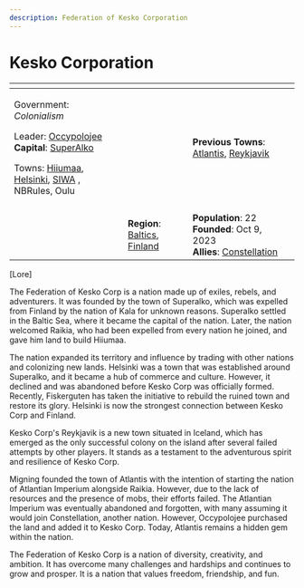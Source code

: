 ```yaml
---
description: Federation of Kesko Corporation
---
```


# Kesko Corporation

<table data-view="cards"><thead><tr><th></th><th></th><th></th><th data-hidden data-card-cover data-type="files"></th></tr></thead><tbody><tr><td><p>Government: <em>Colonialism</em></p><p>Leader: <a href="../../../players/occypolojee.md">Occypolojee</a><br><strong>Capital</strong>: <a href="../../../towns/baltics-region/superalko/">SuperAlko</a></p><p>Towns: <a href="../../../towns/baltics-region/hiiumaa.md">Hiiumaa</a>, <a href="../../../towns/finland-region/helsinki/">Helsinki</a>, <a href="../../../towns/other-regions/siwa.md">SIWA</a> , NBRules, Oulu</p></td><td></td><td><strong>Previous Towns</strong>: <a href="../../../towns/other-regions/atlantis.md">Atlantis</a>, <a href="../../../towns/other-regions/reykjavik.md">Reykjavik</a></td><td></td></tr><tr><td><img src="../../../../../.gitbook/assets/armoria_2023-10-10-18-17-20 (4).png" alt="" data-size="original"></td><td></td><td></td><td></td></tr><tr><td></td><td><strong>Region</strong>: <a href="../../../towns/baltics-region/">Baltics</a>, <a href="../../../towns/finland-region/">Finland</a></td><td><strong>Population</strong>: 22<br><strong>Founded</strong>: Oct 9, 2023<br><strong>Allies</strong>: <a href="../constellation.md">Constellation</a></td><td></td></tr></tbody></table>

\[​Lore]

The Federation of Kesko Corp is a nation made up of exiles, rebels, and adventurers. It was founded by the town of Superalko, which was expelled from Finland by the nation of Kala for unknown reasons. Superalko settled in the Baltic Sea, where it became the capital of the nation. Later, the nation welcomed Raikia, who had been expelled from every nation he joined, and gave him land to build Hiiumaa.

The nation expanded its territory and influence by trading with other nations and colonizing new lands. Helsinki was a town that was established around Superalko, and it became a hub of commerce and culture. However, it declined and was abandoned before Kesko Corp was officially formed. Recently, Fiskerguten has taken the initiative to rebuild the ruined town and restore its glory. Helsinki is now the strongest connection between Kesko Corp and Finland.

Kesko Corp's Reykjavik is a new town situated in Iceland, which has emerged as the only successful colony on the island after several failed attempts by other players. It stands as a testament to the adventurous spirit and resilience of Kesko Corp.

Migning founded the town of Atlantis with the intention of starting the nation of Atlantian Imperium alongside Raikia. However, due to the lack of resources and the presence of mobs, their efforts failed. The Atlantian Imperium was eventually abandoned and forgotten, with many assuming it would join Constellation, another nation. However, Occypolojee purchased the land and added it to Kesko Corp. Today, Atlantis remains a hidden gem within the nation.

The Federation of Kesko Corp is a nation of diversity, creativity, and ambition. It has overcome many challenges and hardships and continues to grow and prosper. It is a nation that values freedom, friendship, and fun.
